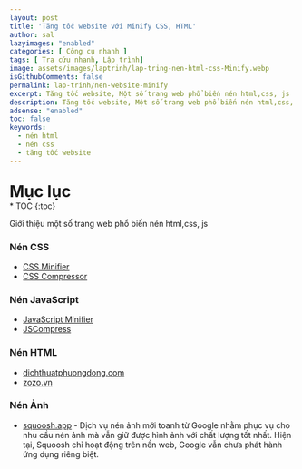 ```yaml
---
layout: post
title: 'Tăng tốc website với Minify CSS, HTML'
author: sal
lazyimages: "enabled"
categories: [ Công cụ nhanh ]
tags: [ Tra cứu nhanh, Lập trình]
image: assets/images/laptrinh/lap-tring-nen-html-css-Minify.webp
isGithubComments: false
permalink: lap-trinh/nen-website-minify
excerpt: Tăng tốc website, Một số trang web phổ biến nén html,css, js
description: Tăng tốc website, Một số trang web phổ biến nén html,css, js
adsense: "enabled"
toc: false
keywords:
  - nén html
  - nén css
  - tăng tốc website
---
```


<p style="margin-bottom: 0px; font-weight: 700;font-size: 1.75rem;">Mục lục</p>
* TOC
{:toc}

Giới thiệu một số trang web phổ biến nén html,css, js

### **Nén CSS**

*   [CSS Minifier](https://cssminifier.com/)
*   [CSS Compressor](https://csscompressor.com/)

### **Nén JavaScript**

*   [JavaScript Minifier](https://javascript-minifier.com/)
*   [JSCompress](https://jscompress.com/)

### **Nén HTML**

*   [dichthuatphuongdong.com](https://dichthuatphuongdong.com/tienich/compress-css-html.html)
*   [zozo.vn](https://zozo.vn/ws/tools/minifytemplate)

### **Nén Ảnh**

*   [squoosh.app](https://squoosh.app/) - Dịch vụ nén ảnh mới toanh từ Google nhằm phục vụ cho nhu cầu nén ảnh mà vẫn giữ được hình ảnh với chất lượng tốt nhất. Hiện tại, Squoosh chỉ hoạt động trên nền web, Google vẫn chưa phát hành ứng dụng riêng biệt.
